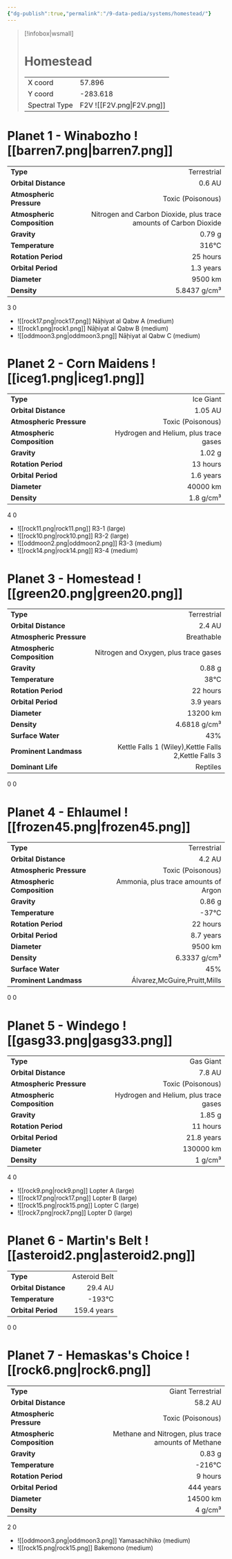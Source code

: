 ```yaml
---
{"dg-publish":true,"permalink":"/9-data-pedia/systems/homestead/"}
---
```


> [!infobox|wsmall]
> # Homestead
> | | |
> | - | - |
> | X coord | 57.896 |
> | Y coord| -283.618 |
> | Spectral Type | F2V ![[F2V.png\|F2V.png]] |

# Planet 1 - Winabozho ![[barren7.png\|barren7.png]]
|                             |                           |
| --------------------------- | -------------------------:|
| **Type**                    |             Terrestrial |
| **Orbital Distance**        |   0.6 AU |
| **Atmospheric Pressure**    |       Toxic (Poisonous) |
| **Atmospheric Composition** |      Nitrogen and Carbon Dioxide, plus trace amounts of Carbon Dioxide |
| **Gravity**                 |        0.79 g |
| **Temperature**             |    316°C |
| **Rotation Period**         |  25 hours |
| **Orbital Period** | 1.3 years |
| **Diameter**                |      9500 km | 
| **Density**                 |    5.8437 g/cm³ |



3
0

- ![[rock17.png\|rock17.png]] Nāḩiyat al Qabw A (medium)
- ![[rock1.png\|rock1.png]] Nāḩiyat al Qabw B (medium)
- ![[oddmoon3.png\|oddmoon3.png]] Nāḩiyat al Qabw C (medium)


# Planet 2 - Corn Maidens ![[iceg1.png\|iceg1.png]]
|                             |                           |
| --------------------------- | -------------------------:|
| **Type**                    |             Ice Giant |
| **Orbital Distance**        |   1.05 AU |
| **Atmospheric Pressure**    |       Toxic (Poisonous) |
| **Atmospheric Composition** |      Hydrogen and Helium, plus trace gases |
| **Gravity**                 |        1.02 g |
| **Rotation Period**         |  13 hours |
| **Orbital Period** | 1.6 years |
| **Diameter**                |      40000 km | 
| **Density**                 |    1.8 g/cm³ |



4
0

- ![[rock11.png\|rock11.png]] R3-1 (large)
- ![[rock10.png\|rock10.png]] R3-2 (large)
- ![[oddmoon2.png\|oddmoon2.png]] R3-3 (medium)
- ![[rock14.png\|rock14.png]] R3-4 (medium)


# Planet 3 - Homestead ![[green20.png\|green20.png]]
|                             |                           |
| --------------------------- | -------------------------:|
| **Type**                    |             Terrestrial |
| **Orbital Distance**        |   2.4 AU |
| **Atmospheric Pressure**    |       Breathable |
| **Atmospheric Composition** |      Nitrogen and Oxygen, plus trace gases |
| **Gravity**                 |        0.88 g |
| **Temperature**             |    38°C |
| **Rotation Period**         |  22 hours |
| **Orbital Period** | 3.9 years |
| **Diameter**                |      13200 km | 
| **Density**                 |    4.6818 g/cm³ |
| **Surface Water**           |           43% | 
| **Prominent Landmass**      |         Kettle Falls 1 (Wiley),Kettle Falls 2,Kettle Falls 3 | 
| **Dominant Life**           |         Reptiles |



0
0



# Planet 4 - Ehlaumel ![[frozen45.png\|frozen45.png]]
|                             |                           |
| --------------------------- | -------------------------:|
| **Type**                    |             Terrestrial |
| **Orbital Distance**        |   4.2 AU |
| **Atmospheric Pressure**    |       Toxic (Poisonous) |
| **Atmospheric Composition** |      Ammonia, plus trace amounts of Argon |
| **Gravity**                 |        0.86 g |
| **Temperature**             |    -37°C |
| **Rotation Period**         |  22 hours |
| **Orbital Period** | 8.7 years |
| **Diameter**                |      9500 km | 
| **Density**                 |    6.3337 g/cm³ |
| **Surface Water**           |           45% | 
| **Prominent Landmass**      |         Álvarez,McGuire,Pruitt,Mills | 



0
0



# Planet 5 - Windego ![[gasg33.png\|gasg33.png]]
|                             |                           |
| --------------------------- | -------------------------:|
| **Type**                    |             Gas Giant |
| **Orbital Distance**        |   7.8 AU |
| **Atmospheric Pressure**    |       Toxic (Poisonous) |
| **Atmospheric Composition** |      Hydrogen and Helium, plus trace gases |
| **Gravity**                 |        1.85 g |
| **Rotation Period**         |  11 hours |
| **Orbital Period** | 21.8 years |
| **Diameter**                |      130000 km | 
| **Density**                 |    1 g/cm³ |



4
0

- ![[rock9.png\|rock9.png]] Lopter A (large)
- ![[rock17.png\|rock17.png]] Lopter B (large)
- ![[rock15.png\|rock15.png]] Lopter C (large)
- ![[rock7.png\|rock7.png]] Lopter D (large)


# Planet 6 - Martin's Belt ![[asteroid2.png\|asteroid2.png]]
|                             |                           |
| --------------------------- | -------------------------:|
| **Type**                    |             Asteroid Belt |
| **Orbital Distance**        |   29.4 AU |
| **Temperature**             |    -193°C |
| **Orbital Period** | 159.4 years |



0
0



# Planet 7 - Hemaskas's Choice ![[rock6.png\|rock6.png]]
|                             |                           |
| --------------------------- | -------------------------:|
| **Type**                    |             Giant Terrestrial |
| **Orbital Distance**        |   58.2 AU |
| **Atmospheric Pressure**    |       Toxic (Poisonous) |
| **Atmospheric Composition** |      Methane and Nitrogen, plus trace amounts of Methane |
| **Gravity**                 |        0.83 g |
| **Temperature**             |    -216°C |
| **Rotation Period**         |  9 hours |
| **Orbital Period** | 444 years |
| **Diameter**                |      14500 km | 
| **Density**                 |    4 g/cm³ |



2
0

- ![[oddmoon3.png\|oddmoon3.png]] Yamasachihiko (medium)
- ![[rock15.png\|rock15.png]] Bakemono (medium)


